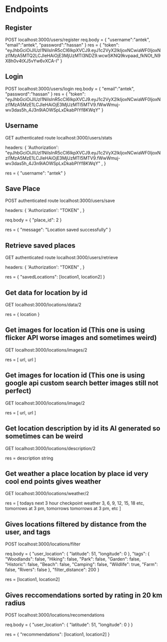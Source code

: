 


# Endpoints

## Register
POST
localhost:3000/users/register
req.body = 
{
  "username":"antek",
  "email":"antek",
  "password":"hassan"
}
res = 
{
  "token": "eyJhbGciOiJIUzI1NiIsInR5cCI6IkpXVCJ9.eyJ1c2VyX2lkIjoxNCwiaWF0IjoxNzI1MzA5MTQ2LCJleHAiOjE3MjUzMTI3NDZ9.wcwSKNQ9kvpaad_fkNOt_N9X8h0v4tXJ5vYw6vXCA-I"
}

## Login 
POST 
localhost:3000/users/login
req.body = 
{
  "email":"antek",
  "password":"hassan"
}
res = 
{
  "token": "eyJhbGciOiJIUzI1NiIsInR5cCI6IkpXVCJ9.eyJ1c2VyX2lkIjoxNCwiaWF0IjoxNzI1MzA5MzE1LCJleHAiOjE3MjUzMTI5MTV9.fWwWmuj-wv3das5h_4J3n9iAOWSpLxDkabPIYf8KWqY"
}

## Username
GET
authenticated route
localhost:3000/users/stats

headers: {
        'Authorization': "eyJhbGciOiJIUzI1NiIsInR5cCI6IkpXVCJ9.eyJ1c2VyX2lkIjoxNCwiaWF0IjoxNzI1MzA5MzE1LCJleHAiOjE3MjUzMTI5MTV9.fWwWmuj-wv3das5h_4J3n9iAOWSpLxDkabPIYf8KWqY" ,
    }

res = 
{
  "username": "antek"
}

## Save Place
POST 
authenticated route
localhost:3000/users/save

headers: {
        'Authorization': "TOKEN" ,
    }

req.body =
{
  "place_id": 2
}

res = 
{
  "message": "Location saved successfully"
}

## Retrieve saved places
GET 
authenticated route
localhost:3000/users/retrieve

headers: {
        'Authorization': "TOKEN" ,
    }

res = 
{
  "savedLocations": [location1, location2]
}

## Get data for location by id
GET
localhost:3000/locations/data/2

res = 
{
    location
}


## Get images for location id (This one is using flicker API worse images and sometimes weird)

GET
localhost:3000/locations/images/2

res = 
[
    url,
    url
]

## Get images for location id (This one is using google api custom search better images still not perfect)

GET
localhost:3000/locations/image/2

res = 
[
    url,
    url
]


## Get location description by id its AI generated so sometimes can be weird

GET
localhost:3000/locations/description/2

res = description string

## Get weather a place location by place id very cool end points gives weather

GET 
localhost:3000/locations/weather/2

res = [
    todays next 3 hour checkpoint weather 3, 6, 9, 12, 15, 18 etc,
    tomorrows at 3 pm,
    tomorrows tomorrows at 3 pm,
    etc
]

## Gives locations filtered by distance from the user, and tags

POST
localhost:3000/locations/filter

req.body =
{
  "user_location": {
    "latitude": 51,
    "longitude": 0
  },
  "tags": {
    "Woodlands": false,
    "Hiking": false,
    "Park": false,
    "Garden": false,
    "Historic": false,
    "Beach": false,
    "Camping": false,
    "Wildlife": true,
    "Farm": false,
    "Rivers": false
  },
  "filter_distance": 200
}

res = 
[location1, location2]

## Gives reccomendations sorted by rating in 20 km radius

POST 
localhost:3000/locations/recomendations

req.body = 
{
  "user_location": {
    "latitude": 51,
    "longitude": 0
  }
}

res = 
{
  "recommendations": [location1, location2]
}